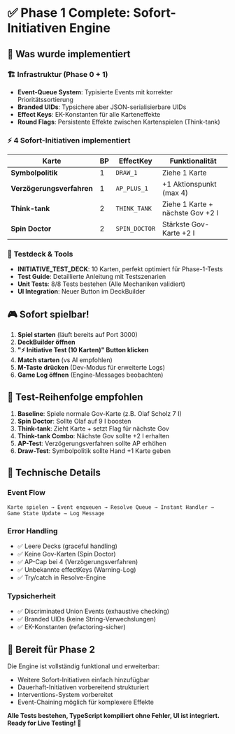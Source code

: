 # ✅ Phase 1 Complete: Sofort-Initiativen Engine

## 🎯 Was wurde implementiert

### 🏗️ **Infrastruktur (Phase 0 + 1)**

- **Event-Queue System**: Typisierte Events mit korrekter Prioritätssortierung
- **Branded UIDs**: Typsichere aber JSON-serialisierbare UIDs
- **Effect Keys**: EK-Konstanten für alle Karteneffekte
- **Round Flags**: Persistente Effekte zwischen Kartenspielen (Think-tank)

### ⚡ **4 Sofort-Initiativen implementiert**

| Karte                     | BP  | EffectKey     | Funktionalität                   |
| ------------------------- | --- | ------------- | -------------------------------- |
| **Symbolpolitik**         | 1   | `DRAW_1`      | Ziehe 1 Karte                    |
| **Verzögerungsverfahren** | 1   | `AP_PLUS_1`   | +1 Aktionspunkt (max 4)          |
| **Think-tank**            | 2   | `THINK_TANK`  | Ziehe 1 Karte + nächste Gov +2 I |
| **Spin Doctor**           | 2   | `SPIN_DOCTOR` | Stärkste Gov-Karte +2 I          |

### 🧪 **Testdeck & Tools**

- **INITIATIVE_TEST_DECK**: 10 Karten, perfekt optimiert für Phase-1-Tests
- **Test Guide**: Detaillierte Anleitung mit Testszenarien
- **Unit Tests**: 8/8 Tests bestehen (Alle Mechaniken validiert)
- **UI Integration**: Neuer Button im DeckBuilder

## 🎮 **Sofort spielbar!**

1. **Spiel starten** (läuft bereits auf Port 3000)
2. **DeckBuilder öffnen**
3. **"⚡ Initiative Test (10 Karten)" Button klicken**
4. **Match starten** (vs AI empfohlen)
5. **M-Taste drücken** (Dev-Modus für erweiterte Logs)
6. **Game Log öffnen** (Engine-Messages beobachten)

## 🔬 **Test-Reihenfolge empfohlen**

1. **Baseline**: Spiele normale Gov-Karte (z.B. Olaf Scholz 7 I)
2. **Spin Doctor**: Sollte Olaf auf 9 I boosten
3. **Think-tank**: Zieht Karte + setzt Flag für nächste Gov
4. **Think-tank Combo**: Nächste Gov sollte +2 I erhalten
5. **AP-Test**: Verzögerungsverfahren sollte AP erhöhen
6. **Draw-Test**: Symbolpolitik sollte Hand +1 Karte geben

## 🔧 **Technische Details**

### **Event Flow**

```
Karte spielen → Event enqueuen → Resolve Queue → Instant Handler → Game State Update → Log Message
```

### **Error Handling**

- ✅ Leere Decks (graceful handling)
- ✅ Keine Gov-Karten (Spin Doctor)
- ✅ AP-Cap bei 4 (Verzögerungsverfahren)
- ✅ Unbekannte effectKeys (Warning-Log)
- ✅ Try/catch in Resolve-Engine

### **Typsicherheit**

- ✅ Discriminated Union Events (exhaustive checking)
- ✅ Branded UIDs (keine String-Verwechslungen)
- ✅ EK-Konstanten (refactoring-sicher)

## 🚀 **Bereit für Phase 2**

Die Engine ist vollständig funktional und erweiterbar:

- Weitere Sofort-Initiativen einfach hinzufügbar
- Dauerhaft-Initiativen vorbereitend strukturiert
- Interventions-System vorbereitet
- Event-Chaining möglich für komplexere Effekte

**Alle Tests bestehen, TypeScript kompiliert ohne Fehler, UI ist integriert. Ready for Live Testing! 🎉**
